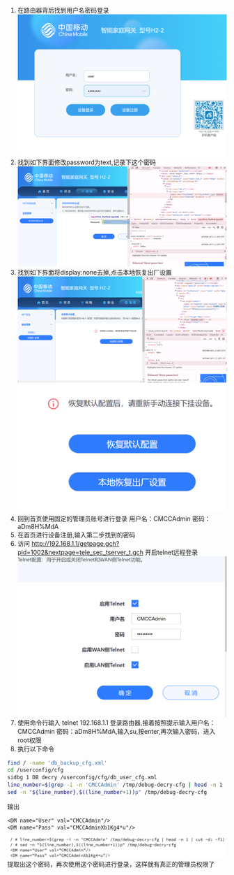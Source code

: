 1. 在路由器背后找到用户名密码登录
![alt text](image_移动光猫获得管理员权限教程2024最新/image.png)
2. 找到如下界面修改password为text,记录下这个密码
![alt text](image_移动光猫获得管理员权限教程2024最新/image-1.png)
3. 找到如下界面将display:none去掉,点击本地恢复出厂设置
![alt text](image_移动光猫获得管理员权限教程2024最新/image-2.png)
![alt text](image_移动光猫获得管理员权限教程2024最新/image-3.png)
4. 回到首页使用固定的管理员账号进行登录
用户名：CMCCAdmin 密码：aDm8H%MdA
5. 在首页进行设备注册,输入第二步找到的密码
6. 访问 http://192.168.1.1/getpage.gch?pid=1002&nextpage=tele_sec_tserver_t.gch 开启telnet远程登录
![alt text](image_移动光猫获得管理员权限教程2024最新/image-4.png)
7. 使用命令行输入 telnet 192.168.1.1 登录路由器,接着按照提示输入用户名：CMCCAdmin 密码：aDm8H%MdA,输入su,按enter,再次输入密码，进入root权限
8. 执行以下命令
```sh
find / -name 'db_backup_cfg.xml'
cd /userconfig/cfg
sidbg 1 DB decry /userconfig/cfg/db_user_cfg.xml
line_number=$(grep -i -n 'CMCCAdmin' /tmp/debug-decry-cfg | head -n 1 | cut -d: -f1)
sed -n "${line_number},$((line_number+1))p" /tmp/debug-decry-cfg
```
输出
```
<DM name="User" val="CMCCAdmin"/>
<DM name="Pass" val="CMCCAdminXb1Kg4*u"/>
```
![alt text](image_移动光猫获得管理员权限教程2024最新/image-5.png)
提取出这个密码，再次使用这个密码进行登录，这样就有真正的管理员权限了





